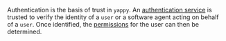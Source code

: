 Authentication is the basis of trust in `yappy`.  An [authentication service](Services.md#authentication) is trusted to verify the identity of a `user` or a software agent acting on behalf of a `user`.  Once identified, the [permissions](Permissions.md) for the user can then be determined.
